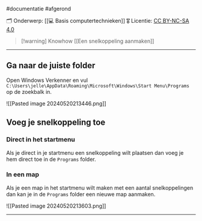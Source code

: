 #documentatie  #afgerond 

🗂️ Onderwerp: [[💻 Basis computertechnieken]]
🎖️ Licentie: [CC BY-NC-SA 4.0](https://creativecommons.org/licenses/by-nc-sa/4.0/)

>[!warning] Knowhow
>[[Een snelkoppeling aanmaken]]

---
## Ga naar de juiste folder
Open Windows Verkenner en vul `C:\Users\jelle\AppData\Roaming\Microsoft\Windows\Start Menu\Programs` op de zoekbalk in.

![[Pasted image 20240520213446.png]]

## Voeg je snelkoppeling toe
### Direct in het startmenu
Als je direct in je startmenu een snelkoppeling wilt plaatsen dan voeg je hem direct toe in de `Programs` folder.

### In een map
Als je een map in het startmenu wilt maken met een aantal snelkoppelingen dan kan je in de `Programs` folder een nieuwe map aanmaken.

![[Pasted image 20240520213603.png]]


---
